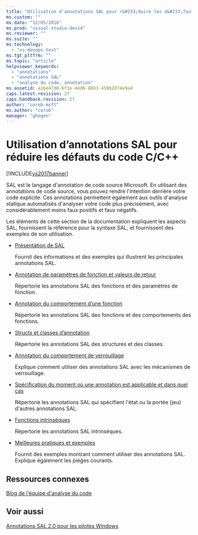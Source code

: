 ```yaml
---
title: "Utilisation d’annotations SAL pour r&#233;duire les d&#233;fauts du code C/C++ | Microsoft Docs"
ms.custom: ""
ms.date: "12/05/2016"
ms.prod: "visual-studio-dev14"
ms.reviewer: ""
ms.suite: ""
ms.technology: 
  - "vs-devops-test"
ms.tgt_pltfrm: ""
ms.topic: "article"
helpviewer_keywords: 
  - "annotations"
  - "annotations SAL"
  - "analyse du code, annotation"
ms.assetid: a16e47d0-6f3e-4ed6-8883-459b2874e9a4
caps.latest.revision: 27
caps.handback.revision: 27
author: "corob-msft"
ms.author: "corob"
manager: "ghogen"
---
```

# Utilisation d’annotations SAL pour r&#233;duire les d&#233;fauts du code C/C++
[!INCLUDE[vs2017banner](../code-quality/includes/vs2017banner.md)]

SAL est le langage d'annotation de code source Microsoft.  En utilisant des annotations de code source, vous pouvez rendre l'intention derrière votre code explicite.  Ces annotations permettent également aux outils d'analyse statique automatisés d'analyser votre code plus précisément, avec considérablement moins faux positifs et faux négatifs.  
  
 Les éléments de cette section de la documentation expliquent les aspects SAL, fournissent la référence pour la syntaxe SAL, et fournissent des exemples de son utilisation.  
  
-   [Présentation de SAL](../code-quality/understanding-sal.md)  
  
     Fournit des informations et des exemples qui illustrent les principales annotations SAL.  
  
-   [Annotation de paramètres de fonction et valeurs de retour](../code-quality/annotating-function-parameters-and-return-values.md)  
  
     Répertorie les annotations SAL des fonctions et des paramètres de fonction.  
  
-   [Annotation du comportement d’une fonction](../code-quality/annotating-function-behavior.md)  
  
     Répertorie les annotations SAL des fonctions et des comportements des fonctions.  
  
-   [Structs et classes d’annotation](../code-quality/annotating-structs-and-classes.md)  
  
     Répertorie les annotations SAL des structures et des classes.  
  
-   [Annotation du comportement de verrouillage](../code-quality/annotating-locking-behavior.md)  
  
     Explique comment utiliser des annotations SAL avec les mécanismes de verrouillage.  
  
-   [Spécification du moment où une annotation est applicable et dans quel cas](../code-quality/specifying-when-and-where-an-annotation-applies.md)  
  
     Répertorie les annotations SAL qui spécifient l'état ou la portée \(jeu\) d'autres annotations SAL.  
  
-   [Fonctions intrinsèques](../code-quality/intrinsic-functions.md)  
  
     Répertorie les annotations SAL intrinsèques.  
  
-   [Meilleures pratiques et exemples](../code-quality/best-practices-and-examples-sal.md)  
  
     Fournit des exemples montrant comment utiliser des annotations SAL.  Explique également les pièges courants.  
  
## Ressources connexes  
 [Blog de l'équipe d'analyse du code](http://go.microsoft.com/fwlink/?LinkId=251197)  
  
## Voir aussi  
 [Annotations SAL 2.0 pour les pilotes Windows](http://go.microsoft.com/fwlink/?LinkId=250979)